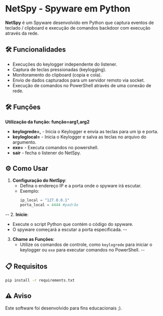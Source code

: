 # NetSpy - Spyware em Python

**NetSpy** é um Spyware desenvolvido em Python que captura eventos de teclado / clipboard e execução de comandos backdoor com execução através da rede.

## 🛠️ Funcionalidades

- Execuções do keylogger independente do listener.
- Captura de teclas pressionadas (keylogging).
- Monitoramento do clipboard (copia e cola).
- Envio de dados capturados para um servidor remoto via socket.
- Execução de comandos no PowerShell através de uma conexão de rede.

## 🛠️ Funções

**Utilização da função: função=arg1,arg2**
- **keylogrede=<ip>,<porta>** - Inicia o Keylogger e envia as teclas para um ip e porta.
- **keyloglocal=<caminho>** - Inicia o Keylogger e salva as teclas no arquivo do argumento.
- **exe=<cmd>** - Executa comandos no powershell.
- **sair** - fecha o listener do NetSpy.

## ⚙️ Como Usar

1. **Configuração do NetSpy**:
   - Defina o endereço IP e a porta onde o spyware irá escutar.
   - Exemplo:
     ```python
     ip_local = "127.0.0.1"
     porta_local = 4444 #padrão
     ```
--
2. **Inicie**:
   - Execute o script Python que contém o código do spyware.
   - O spyware começará a escutar a porta especificada.
--
3. **Chame as Funções**:
   - Utilize os comandos de controle, como `keylogrede` para iniciar o keylogger ou `exe` para executar comandos no PowerShell.
--
## 📋 Requisitos

```bash
pip install -r requirements.txt
```

## ⚠️ Aviso

Este software foi desenvolvido para fins educacionais ;).

